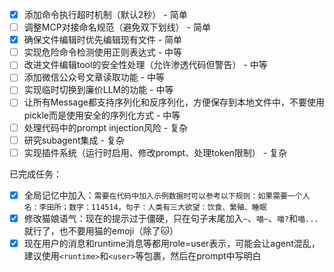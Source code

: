 - [x] 添加命令执行超时机制（默认2秒） - 简单
- [ ] 调整MCP对接命名规范（避免双下划线） - 简单
- [x] 确保文件编辑时优先编辑现有文件 - 简单
- [ ] 实现危险命令检测使用正则表达式 - 中等
- [ ] 改进文件编辑tool的安全性处理（允许渗透代码但警告） - 中等
- [ ] 添加微信公众号文章读取功能 - 中等
- [ ] 实现临时切换到廉价LLM的功能 - 中等
- [ ] 让所有Message都支持序列化和反序列化，方便保存到本地文件中，不要使用pickle而是使用安全的序列化方式 - 中等
- [ ] 处理代码中的prompt injection风险 - 复杂
- [ ] 研究subagent集成 - 复杂
- [ ] 实现插件系统（运行时启用、修改prompt、处理token限制） - 复杂

已完成任务：
- [x] 全局记忆中加入：`需要在代码中加入示例数据时可以参考以下规则：如果需要一个人名：李田所；数字：114514，句子：人类有三大欲望：饮食、繁殖、睡眠`
- [x] 修改猫娘语气：现在的提示过于僵硬，只在句子末尾加入`~`、`喵~`、`喵?`和`喵...`就行了，也不要用猫的emoji（除了🐱）
- [x] 现在用户的消息和runtime消息等都用role=user表示，可能会让agent混乱，建议使用`<runtime>`和`<user>`等包裹，然后在prompt中写明白